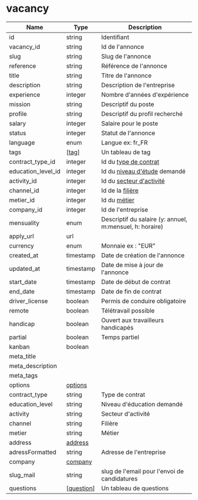 # vacancy

|Name|Type|Description|
|---|---|---|
id|string|Identifiant|
vacancy_id|string|Id de l'annonce|
slug|string|Slug de l'annonce|
reference|string|Référence de l'annonce|
title|string|Titre de l'annonce|
description|string|Description de l'entreprise|
experience|integer|Nombre d'années d'expérience|
mission|string|Descriptif du poste|
profile|string|Descriptif du profil recherché|
salary|integer|Salaire pour le poste|
status|integer|Statut de l'annonce|
language|enum|Langue ex: fr_FR|
tags|[[tag](./tag)]|Un tableau de tag|
contract_type_id|integer|Id du [type de contrat](./referentiels/contract_type)|
education_level_id|integer|Id du [niveau d'étude](./referentiels/education_levels) demandé|
activity_id|integer|Id du [secteur d'activité](./referentiels/activities)|
channel_id|integer|Id de la [filière](./referentiels/channels)|
metier_id|integer|Id du [métier](./referentiels/metiers)|
company_id|integer|Id de l'entreprise|
mensuality|enum|Descriptif du salaire (y: annuel, m:mensuel, h: horaire)|
apply_url|url||
currency|enum|Monnaie ex : "EUR" |
created_at|timestamp|Date de création de l'annonce|
updated_at|timestamp|Date de mise à jour de l'annonce|
start_date|timestamp|Date de début de contrat|
end_date|timestamp|Date de fin de contrat|
driver_license|boolean|Permis de conduire obligatoire|
remote|boolean|Télétravail possible|
handicap|boolean|Ouvert aux travailleurs handicapés|
partial|boolean|Temps partiel|
kanban|boolean||
meta_title||
meta_description||
meta_tags||
options|[options](./options)||
contract_type|string|Type de contrat|
education_level|string|Niveau d'éducation demandé|
activity|string|Secteur d'activité|
channel|string|Filière|
metier|string|Métier|
address|[address](./address)||
adressFormatted|string|Adresse de l'entreprise|
company|[company](./company)||
slug_mail|string|slug de l'email pour l'envoi de candidatures|
questions|[[question](./question)]|Un tableau de questions|